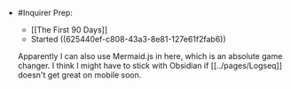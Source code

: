 - #Inquirer Prep:
  * [[The First 90 Days]] 
  * Started ((625440ef-c808-43a3-8e81-127e61f2fab6)) 
  
  
  Apparently I can also use Mermaid.js in here, which is an absolute game changer. I think I might have to stick with Obsidian if [[../pages/Logseq]] doesn't get great on mobile soon.